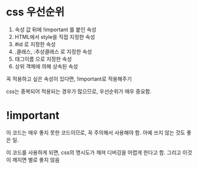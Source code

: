 # css 우선순위

1. 속성 값 뒤에 !important 를 붙인 속성
2. HTML에서 style을 직접 지정한 속성
3. #id 로 지정한 속성
4. .클래스, :추상클래스 로 지정한 속성
5. 태그이름 으로 지정한 속성
6. 상위 객체에 의해 상속된 속성

꼭 적용하고 싶은 속성이 있다면, !important로 적용해주기

css는 중복되어 적용되는 경우가 많으므로, 우선순위가 매우 중요함.

# !important

이 코드는 매우 좋지 못한 코드이므로, 꼭 주의해서 사용해야 함. 아예 쓰지 않는 것도 좋은 일.

이 코드를 사용하게 되면, css의 명시도가 깨져 디버깅을 어렵게 한다고 함. 그리고 이것이 깨지면 별로 좋지 않음

